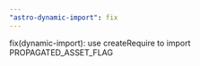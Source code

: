 ```yaml
---
"astro-dynamic-import": fix
---
```


fix(dynamic-import): use createRequire to import PROPAGATED_ASSET_FLAG
